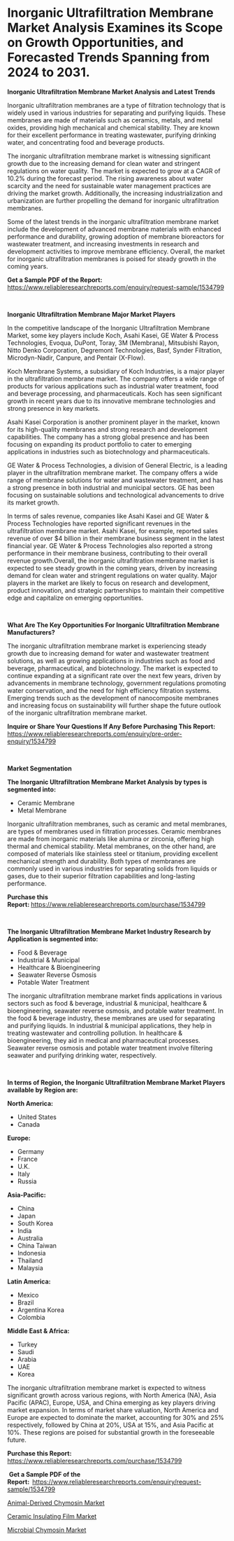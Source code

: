 <p><h1>Inorganic Ultrafiltration Membrane Market Analysis Examines its Scope on Growth Opportunities, and Forecasted Trends Spanning from 2024 to 2031.</h1></p><p><strong>Inorganic Ultrafiltration Membrane Market Analysis and Latest Trends</strong></p>
<p><p>Inorganic ultrafiltration membranes are a type of filtration technology that is widely used in various industries for separating and purifying liquids. These membranes are made of materials such as ceramics, metals, and metal oxides, providing high mechanical and chemical stability. They are known for their excellent performance in treating wastewater, purifying drinking water, and concentrating food and beverage products.</p><p>The inorganic ultrafiltration membrane market is witnessing significant growth due to the increasing demand for clean water and stringent regulations on water quality. The market is expected to grow at a CAGR of 10.2% during the forecast period. The rising awareness about water scarcity and the need for sustainable water management practices are driving the market growth. Additionally, the increasing industrialization and urbanization are further propelling the demand for inorganic ultrafiltration membranes.</p><p>Some of the latest trends in the inorganic ultrafiltration membrane market include the development of advanced membrane materials with enhanced performance and durability, growing adoption of membrane bioreactors for wastewater treatment, and increasing investments in research and development activities to improve membrane efficiency. Overall, the market for inorganic ultrafiltration membranes is poised for steady growth in the coming years.</p></p>
<p><strong>Get a Sample PDF of the Report:&nbsp;</strong> <a href="https://www.reliableresearchreports.com/enquiry/request-sample/1534799">https://www.reliableresearchreports.com/enquiry/request-sample/1534799</a></p>
<p>&nbsp;</p>
<p><strong>Inorganic Ultrafiltration Membrane Major Market Players</strong></p>
<p><p>In the competitive landscape of the Inorganic Ultrafiltration Membrane Market, some key players include Koch, Asahi Kasei, GE Water & Process Technologies, Evoqua, DuPont, Toray, 3M (Membrana), Mitsubishi Rayon, Nitto Denko Corporation, Degremont Technologies, Basf, Synder Filtration, Microdyn-Nadir, Canpure, and Pentair (X-Flow).</p><p>Koch Membrane Systems, a subsidiary of Koch Industries, is a major player in the ultrafiltration membrane market. The company offers a wide range of products for various applications such as industrial water treatment, food and beverage processing, and pharmaceuticals. Koch has seen significant growth in recent years due to its innovative membrane technologies and strong presence in key markets.</p><p>Asahi Kasei Corporation is another prominent player in the market, known for its high-quality membranes and strong research and development capabilities. The company has a strong global presence and has been focusing on expanding its product portfolio to cater to emerging applications in industries such as biotechnology and pharmaceuticals.</p><p>GE Water & Process Technologies, a division of General Electric, is a leading player in the ultrafiltration membrane market. The company offers a wide range of membrane solutions for water and wastewater treatment, and has a strong presence in both industrial and municipal sectors. GE has been focusing on sustainable solutions and technological advancements to drive its market growth.</p><p>In terms of sales revenue, companies like Asahi Kasei and GE Water & Process Technologies have reported significant revenues in the ultrafiltration membrane market. Asahi Kasei, for example, reported sales revenue of over $4 billion in their membrane business segment in the latest financial year. GE Water & Process Technologies also reported a strong performance in their membrane business, contributing to their overall revenue growth.Overall, the inorganic ultrafiltration membrane market is expected to see steady growth in the coming years, driven by increasing demand for clean water and stringent regulations on water quality. Major players in the market are likely to focus on research and development, product innovation, and strategic partnerships to maintain their competitive edge and capitalize on emerging opportunities.</p></p>
<p>&nbsp;</p>
<p><strong>What Are The Key Opportunities For Inorganic Ultrafiltration Membrane Manufacturers?</strong></p>
<p><p>The inorganic ultrafiltration membrane market is experiencing steady growth due to increasing demand for water and wastewater treatment solutions, as well as growing applications in industries such as food and beverage, pharmaceutical, and biotechnology. The market is expected to continue expanding at a significant rate over the next few years, driven by advancements in membrane technology, government regulations promoting water conservation, and the need for high efficiency filtration systems. Emerging trends such as the development of nanocomposite membranes and increasing focus on sustainability will further shape the future outlook of the inorganic ultrafiltration membrane market.</p></p>
<p><strong>Inquire or Share Your Questions If Any Before Purchasing This Report:</strong> <a href="https://www.reliableresearchreports.com/enquiry/pre-order-enquiry/1534799">https://www.reliableresearchreports.com/enquiry/pre-order-enquiry/1534799</a></p>
<p>&nbsp;</p>
<p><strong>Market Segmentation</strong></p>
<p><strong>The Inorganic Ultrafiltration Membrane Market Analysis by types is segmented into:</strong></p>
<p><ul><li>Ceramic Membrane</li><li>Metal Membrane</li></ul></p>
<p><p>Inorganic ultrafiltration membranes, such as ceramic and metal membranes, are types of membranes used in filtration processes. Ceramic membranes are made from inorganic materials like alumina or zirconia, offering high thermal and chemical stability. Metal membranes, on the other hand, are composed of materials like stainless steel or titanium, providing excellent mechanical strength and durability. Both types of membranes are commonly used in various industries for separating solids from liquids or gases, due to their superior filtration capabilities and long-lasting performance.</p></p>
<p><strong>Purchase this Report:&nbsp;</strong><a href="https://www.reliableresearchreports.com/purchase/1534799">https://www.reliableresearchreports.com/purchase/1534799</a></p>
<p>&nbsp;</p>
<p><strong>The Inorganic Ultrafiltration Membrane Market Industry Research by Application is segmented into:</strong></p>
<p><ul><li>Food & Beverage</li><li>Industrial & Municipal</li><li>Healthcare & Bioengineering</li><li>Seawater Reverse Osmosis</li><li>Potable Water Treatment</li></ul></p>
<p><p>The inorganic ultrafiltration membrane market finds applications in various sectors such as food & beverage, industrial & municipal, healthcare & bioengineering, seawater reverse osmosis, and potable water treatment. In the food & beverage industry, these membranes are used for separating and purifying liquids. In industrial & municipal applications, they help in treating wastewater and controlling pollution. In healthcare & bioengineering, they aid in medical and pharmaceutical processes. Seawater reverse osmosis and potable water treatment involve filtering seawater and purifying drinking water, respectively.</p></p>
<p>&nbsp;</p>
<p><strong>In terms of Region, the Inorganic Ultrafiltration Membrane Market Players available by Region are:</strong></p>
<p>
    <p> <strong> North America: </strong>
        <ul>
            <li>United States</li>
            <li>Canada</li>
        </ul>
        </p> 
    <p> <strong> Europe: </strong>
        <ul>
            <li>Germany</li>
            <li>France</li>
            <li>U.K.</li>
            <li>Italy</li>
            <li>Russia</li>
        </ul>
        </p> 
    <p> <strong> Asia-Pacific: </strong>
        <ul>
            <li>China</li>
            <li>Japan</li>
            <li>South Korea</li>
            <li>India</li>
            <li>Australia</li>
            <li>China Taiwan</li>
            <li>Indonesia</li>
            <li>Thailand</li>
            <li>Malaysia</li>
        </ul>
        </p> 
    <p> <strong> Latin America: </strong>
        <ul>
            <li>Mexico</li>
            <li>Brazil</li>
            <li>Argentina Korea</li>
            <li>Colombia</li>
        </ul>
        </p> 
    <p> <strong> Middle East & Africa: </strong>
        <ul>
            <li>Turkey</li>
            <li>Saudi</li>
            <li>Arabia</li>
            <li>UAE</li>
            <li>Korea</li>
        </ul>
    </p>
    </p>
<p><p>The inorganic ultrafiltration membrane market is expected to witness significant growth across various regions, with North America (NA), Asia Pacific (APAC), Europe, USA, and China emerging as key players driving market expansion. In terms of market share valuation, North America and Europe are expected to dominate the market, accounting for 30% and 25% respectively, followed by China at 20%, USA at 15%, and Asia Pacific at 10%. These regions are poised for substantial growth in the foreseeable future.</p></p>
<p><strong>Purchase this Report: </strong><a href="https://www.reliableresearchreports.com/purchase/1534799">https://www.reliableresearchreports.com/purchase/1534799</a></p>
<p>&nbsp;<strong>Get a Sample PDF of the Report:&nbsp;&nbsp;</strong><a href="https://www.reliableresearchreports.com/enquiry/request-sample/1534799">https://www.reliableresearchreports.com/enquiry/request-sample/1534799</a></p>
<p><strong></strong></p>
<p><p><a href="https://github.com/nathandecarvalho/Market-Research-Report-List-2/blob/main/animal-derived-chymosin-market.md">Animal-Derived Chymosin Market</a></p><p><a href="https://github.com/julyju69/Market-Research-Report-List-2/blob/main/ceramic-insulating-film-market.md">Ceramic Insulating Film Market</a></p><p><a href="https://github.com/kosella/Market-Research-Report-List-2/blob/main/microbial-chymosin-market.md">Microbial Chymosin Market</a></p></p>